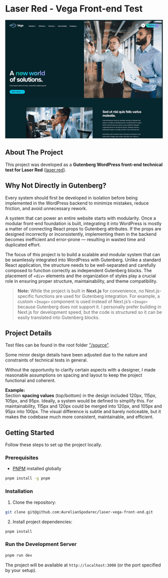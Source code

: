 # Laser Red - Vega Front-end Test

![App Screenshot](./screenshot.png)

## About The Project

This project was developed as a **Gutenberg WordPress front-end technical test for Laser Red** ([laser.red](https://laser.red)).

## Why Not Directly in Gutenberg?

Every system should first be developed in isolation before being implemented in the WordPress backend to minimize mistakes, reduce friction, and avoid unnecessary rework.

A system that can power an entire website starts with modularity. Once a modular front-end foundation is built, integrating it into WordPress is mostly a matter of connecting React props to Gutenberg attributes.
If the props are designed incorrectly or inconsistently, implementing them in the backend becomes inefficient and error-prone — resulting in wasted time and duplicated effort.

The focus of this project is to build a scalable and modular system that can be seamlessly integrated into WordPress with Gutenberg. Unlike a standard React application, the structure needs to be well-separated and carefully composed to function correctly as independent Gutenberg blocks. The placement of `<div>` elements and the organization of styles play a crucial role in ensuring proper structure, maintainability, and theme compatibility.

> **Note:** While the project is built in **Next.js** for convenience, no Next.js-specific functions are used for Gutenberg integration. For example, a custom `<Image>` component is used instead of Next.js’s `<Image>` because Gutenberg does not support it. I personally prefer building in Next.js for development speed, but the code is structured so it can be easily translated into Gutenberg blocks.

## Project Details

Test files can be found in the root folder ["/source"](https://github.com/AurelianSpodarec/laser-vega-front-end/tree/main/source).

Some minor design details have been adjusted due to the nature and constraints of technical tests in general.

Without the opportunity to clarify certain aspects with a designer, I made reasonable assumptions on spacing and layout to keep the project functional and coherent.

**Example:**  
Section **spacing values** (top/bottom) in the design included 120px, 115px, 105px, and 95px. Ideally, a system would be defined to simplify this. For maintainability, 115px and 120px could be merged into 120px, and 105px and 95px into 100px. The visual difference is subtle and barely noticeable, but it makes the codebase much more consistent, maintainable, and efficient.

## Getting Started

Follow these steps to set up the project locally.

### Prerequisites

- [PNPM](https://pnpm.io/) installed globally

```bash
pnpm install -g pnpm
```

### Installation

1. Clone the repository:

```bash
git clone git@github.com:AurelianSpodarec/laser-vega-front-end.git
```

2. Install project dependencies:

```bash
pnpm install
```

### Run the Development Server

```bash
pnpm run dev
```

The project will be available at `http://localhost:3000` (or the port specified by your setup).

